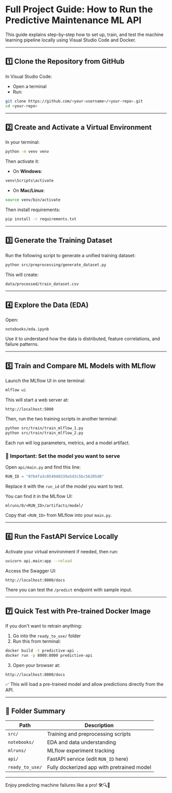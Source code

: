 # Full Project Guide: How to Run the Predictive Maintenance ML API

This guide explains step-by-step how to set up, train, and test the machine learning pipeline locally using Visual Studio Code and Docker.

---

## 1️⃣ Clone the Repository from GitHub

In Visual Studio Code:

- Open a terminal
- Run:

```bash
git clone https://github.com/<your-username>/<your-repo>.git
cd <your-repo>
```

---

## 2️⃣ Create and Activate a Virtual Environment

In your terminal:

```bash
python -m venv venv
```

Then activate it:

- On **Windows**:

```bash
venv\Scripts\activate
```

- On **Mac/Linux**:

```bash
source venv/bin/activate
```

Then install requirements:

```bash
pip install -r requirements.txt
```

---

## 3️⃣ Generate the Training Dataset

Run the following script to generate a unified training dataset:

```bash
python src/preprocessing/generate_dataset.py
```

This will create:

```
data/processed/train_dataset.csv
```

---

## 4️⃣ Explore the Data (EDA)

Open:

```
notebooks/eda.ipynb
```

Use it to understand how the data is distributed, feature correlations, and failure patterns.

---

## 5️⃣ Train and Compare ML Models with MLflow

Launch the MLflow UI in one terminal:

```bash
mlflow ui
```

This will start a web server at:

```
http://localhost:5000
```

Then, run the two training scripts in another terminal:

```bash
python src/train/train_mlflow_1.py
python src/train/train_mlflow_2.py
```

Each run will log parameters, metrics, and a model artifact.

### 🧠 Important: Set the model you want to serve

Open `api/main.py` and find this line:

```python
RUN_ID = "07b4fa3c054940339a543c5bc56205d8"
```

Replace it with the `run_id` of the model you want to test.

You can find it in the MLflow UI:

```
mlruns/0/<RUN_ID>/artifacts/model/
```

Copy that `<RUN_ID>` from MLflow into your `main.py`.

---

## 6️⃣ Run the FastAPI Service Locally

Activate your virtual environment if needed, then run:

```bash
uvicorn api.main:app --reload
```

Access the Swagger UI:

```
http://localhost:8000/docs
```

There you can test the `/predict` endpoint with sample input.

---

## 7️⃣ Quick Test with Pre-trained Docker Image

If you don't want to retrain anything:

1. Go into the `ready_to_use/` folder
2. Run this from terminal:

```bash
docker build -t predictive-api .
docker run -p 8000:8000 predictive-api
```

3. Open your browser at:

```
http://localhost:8000/docs
```

✅ This will load a pre-trained model and allow predictions directly from the API.

---

## 🧠 Folder Summary

| Path              | Description                                |
| ----------------- | ------------------------------------------ |
| `src/`          | Training and preprocessing scripts         |
| `notebooks/`    | EDA and data understanding                 |
| `mlruns/`       | MLflow experiment tracking                 |
| `api/`          | FastAPI service (edit `RUN_ID` here)     |
| `ready_to_use/` | Fully dockerized app with pretrained model |

---

Enjoy predicting machine failures like a pro! 🛠️🔍🚀
